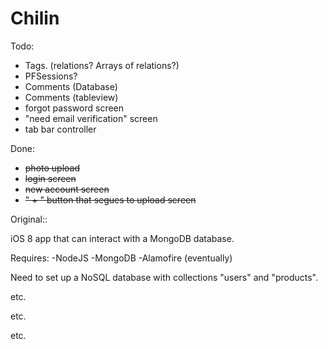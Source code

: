 # Chilin


Todo:
- Tags. (relations? Arrays of relations?)
- PFSessions?
- Comments (Database)
- Comments (tableview)
- forgot password screen
- "need email verification" screen
- tab bar controller 

Done:
- ~~photo upload~~
- ~~login screen~~
- ~~new account screen~~
- ~~" + " button that segues to upload screen~~

Original::

iOS 8 app that can interact with a MongoDB database.


Requires:
	-NodeJS
	-MongoDB
	-Alamofire (eventually)

Need to set up a NoSQL database with collections "users" and "products".

etc.

etc.

etc.

